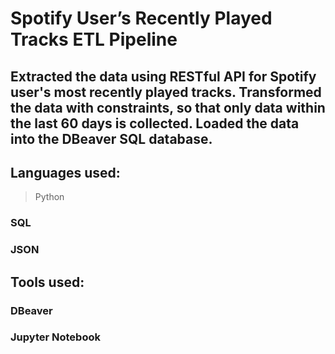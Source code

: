 # Spotify User’s Recently Played Tracks ETL Pipeline
## Extracted the data using RESTful API for Spotify user's most recently played tracks. Transformed the data with constraints, so that only data within the last 60 days is collected. Loaded the data into the DBeaver SQL database.
## Languages used:
> Python
### SQL
### JSON
## Tools used:
### DBeaver
### Jupyter Notebook

